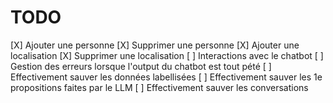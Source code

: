 # TODO

[X] Ajouter une personne
[X] Supprimer une personne
[X] Ajouter une localisation
[X] Supprimer une localisation
[ ] Interactions avec le chatbot
[ ] Gestion des erreurs lorsque l'output du chatbot est tout pété
[ ] Effectivement sauver les données labellisées
[ ] Effectivement sauver les 1e propositions faites par le LLM
[ ] Effectivement sauver les conversations